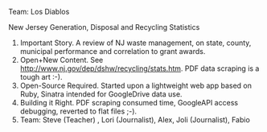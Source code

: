 Team: Los Diablos

New Jersey Generation, Disposal and Recycling Statistics

1. Important Story. A review of NJ waste management,  on state, county, municipal performance and correlation to grant awards. 
2. Open+New Content.  See http://www.nj.gov/dep/dshw/recycling/stats.htm. PDF data scraping is a tough art :-). 
3. Open-Source Required. Started upon a lightweight web app based on Ruby, Sinatra intended for GoogleDrive data use. 
4. Building it Right. PDF scraping consumed time, GoogleAPI access debugging, reverted to flat files ;-).
5. Team: Steve (Teacher) , Lori (Journalist), Alex, Joli (Journalist), Fabio
